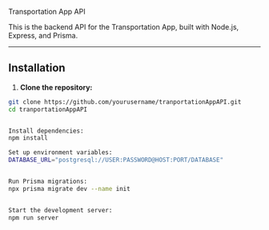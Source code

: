 Transportation App API

This is the backend API for the Transportation App, built with Node.js, Express, and Prisma.

---

## Installation

1. **Clone the repository:**

```bash
git clone https://github.com/yourusername/tranportationAppAPI.git
cd tranportationAppAPI


Install dependencies:
npm install

Set up environment variables:
DATABASE_URL="postgresql://USER:PASSWORD@HOST:PORT/DATABASE"


Run Prisma migrations:
npx prisma migrate dev --name init


Start the development server:
npm run server
